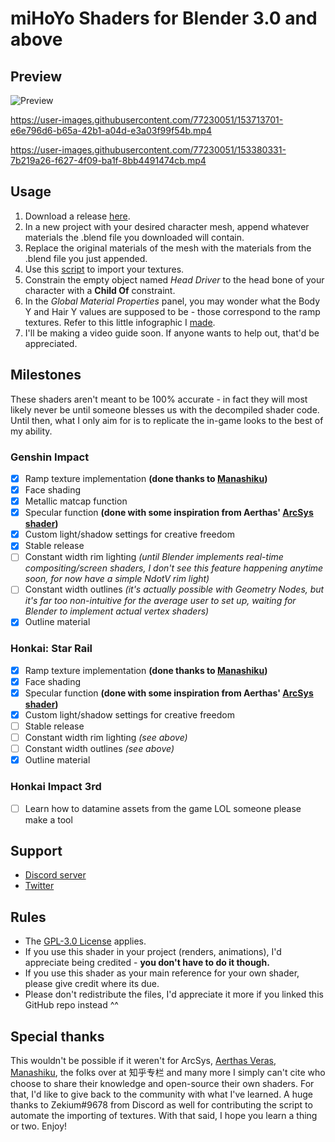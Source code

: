 # miHoYo Shaders for Blender 3.0 and above

## Preview
![Preview](https://pbs.twimg.com/media/FFG9XFZVIAEGbax?format=jpg)

https://user-images.githubusercontent.com/77230051/153713701-e6e796d6-b65a-42b1-a04d-e3a03f99f54b.mp4

https://user-images.githubusercontent.com/77230051/153380331-7b219a26-f627-4f09-ba1f-8bb4491474cb.mp4

## Usage
1. Download a release [here](https://github.com/Festivize/Blender-miHoYo-Shaders/releases).
2. In a new project with your desired character mesh, append whatever materials the .blend file you downloaded will contain.
3. Replace the original materials of the mesh with the materials from the .blend file you just appended.
4. Use this [script](https://github.com/Festivize/Blender-miHoYo-Shaders/tree/main/scripts/genshin-import.py) to import your textures.
5. Constrain the empty object named *Head Driver* to the head bone of your character with a **Child Of** constraint.
6. In the *Global Material Properties* panel, you may wonder what the Body Y and Hair Y values are supposed to be - those correspond to the ramp textures. Refer to this little infographic I [made](https://i.imgur.com/r7BqTBV.png).
7. I'll be making a video guide soon. If anyone wants to help out, that'd be appreciated.

## Milestones
These shaders aren't meant to be 100% accurate - in fact they will most likely never be until someone blesses us with the decompiled shader code. Until then, what I only aim for is to replicate the in-game looks to the best of my ability.

### Genshin Impact
- [x] Ramp texture implementation **(done thanks to [Manashiku](https://github.com/Manashiku/MMDGenshin/))**
- [x] Face shading
- [x] Metallic matcap function
- [x] Specular function **(done with some inspiration from Aerthas' [ArcSys shader](https://github.com/Aerthas/BLENDER-Arc-System-Works-Shader))**
- [x] Custom light/shadow settings for creative freedom
- [x] Stable release
- [ ] Constant width rim lighting *(until Blender implements real-time compositing/screen shaders, I don't see this feature happening anytime soon, for now have a simple NdotV rim light)*
- [ ] Constant width outlines *(it's actually possible with Geometry Nodes, but it's far too non-intuitive for the average user to set up, waiting for Blender to implement actual vertex shaders)*
- [x] Outline material

### Honkai: Star Rail
- [x] Ramp texture implementation **(done thanks to [Manashiku](https://github.com/Manashiku/MMDGenshin/))**
- [x] Face shading
- [x] Specular function **(done with some inspiration from Aerthas' [ArcSys shader](https://github.com/Aerthas/BLENDER-Arc-System-Works-Shader))**
- [x] Custom light/shadow settings for creative freedom
- [ ] Stable release
- [ ] Constant width rim lighting *(see above)*
- [ ] Constant width outlines *(see above)*
- [x] Outline material

### Honkai Impact 3rd
- [ ] Learn how to datamine assets from the game LOL someone please make a tool

## Support
- [Discord server](https://discord.gg/Sp9vDCvWRW)
- [Twitter](https://twitter.com/Festivizing)

## Rules
- The [GPL-3.0 License](https://github.com/Festivize/Blender-miHoYo-Shaders/blob/main/LICENSE) applies.
- If you use this shader in your project (renders, animations), I'd appreciate being credited - **you don't have to do it though.**
- If you use this shader as your main reference for your own shader, please give credit where its due.
- Please don't redistribute the files, I'd appreciate it more if you linked this GitHub repo instead ^^

## Special thanks
This wouldn't be possible if it weren't for ArcSys, [Aerthas Veras](https://github.com/Aerthas/), [Manashiku](https://github.com/Manashiku/), the folks over at 知乎专栏 and many more I simply can't cite who choose to share their knowledge and open-source their own shaders. For that, I'd like to give back to the community with what I've learned. A huge thanks to Zekium#9678 from Discord as well for contributing the script to automate the importing of textures. With that said, I hope you learn a thing or two. Enjoy!